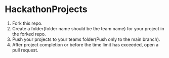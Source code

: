 # HackathonProjects
1) Fork this repo.
2) Create a folder(folder name should be the team name) for your project in the forked repo.
3) Push your projects to your teams folder(Push only to the main branch).
4) After project completion or before the time limit has exceeded, open a pull request.
